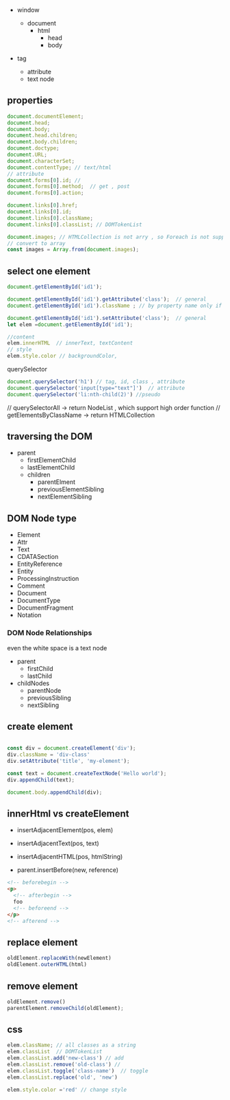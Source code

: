 * window
  * document
    * html
      * head
      * body


* tag
  * attribute
  * text node

## properties
```javascript
document.documentElement;
document.head;
document.body;
document.head.children;
document.body.children;
document.doctype;
document.URL;
document.characterSet;
document.contentType; // text/html
// attribute
document.forms[0].id; //
document.forms[0].method;  // get , post
document.forms[0].action; 

document.links[0].href;
document.links[0].id;
document.links[0].className;
document.links[0].classList; // DOMTokenList

document.images; // HTMLCollection is not arry , so Foreach is not supported
// convert to array
const images = Array.from(document.images);


```

## select one element
 
```javascript
document.getElementById('id1');

document.getElementById('id1').getAttribute('class');  // general
document.getElementById('id1').className ; // by property name only if supported

document.getElementById('id1').setAttribute('class');  // general
let elem =document.getElementById('id1');

//content
elem.innerHTML  // innerText, textContent
// style
elem.style.color // backgroundColor, 


```

 querySelector
 ```javascript
 document.querySelector('h1') // tag, id, class , attribute
 document.querySelector('input[type="text"]')  // attribute
 document.querySelector('li:nth-child(2)') //pseudo

 ```


 // querySelectorAll -> return NodeList , which support high order function
// getElementsByClassName -> return HTMLCollection

## traversing the DOM
* parent
  * firstElementChild
  * lastElementChild
  * children
    * parentElment
    * previousElementSibling
    * nextElementSibling


## DOM Node type
* Element 
* Attr
* Text
* CDATASection
* EntityReference
* Entity
* ProcessingInstruction
* Comment
* Document
* DocumentType
* DocumentFragment
* Notation

### DOM Node Relationships
even the white space is a text node

* parent
  * firstChild
  * lastChild
* childNodes
  * parentNode
  * previousSibling
  * nextSibling

## create element
```javascript

const div = document.createElement('div');
div.className = 'div-class'
div.setAttribute('title', 'my-element');

const text = document.createTextNode('Hello world');
div.appendChild(text);

document.body.appendChild(div);

```
## innerHtml vs createElement

* insertAdjacentElement(pos, elem)
* insertAdjacentText(pos, text)
* insertAdjacentHTML(pos, htmlString)

  
* parent.insertBefore(new, reference)


```html
<!-- beforebegin -->
<p>
  <!-- afterbegin -->
  foo
  <!-- beforeend -->
</p>
<!-- afterend -->
```

## replace element
```javascript
oldElement.replaceWith(newElement)
oldElement.outerHTML(html)
```


## remove element

```javascript
oldElement.remove()
parentElement.removeChild(oldElement);
```

## css

```javascript
elem.className; // all classes as a string
elem.classList  // DOMTokenList
elem.classList.add('new-class') // add
elem.classList.remove('old-class') // 
elem.classList.toggle('class-name')  // toggle
elem.classList.replace('old', 'new')

elem.style.color ='red' // change style




```
